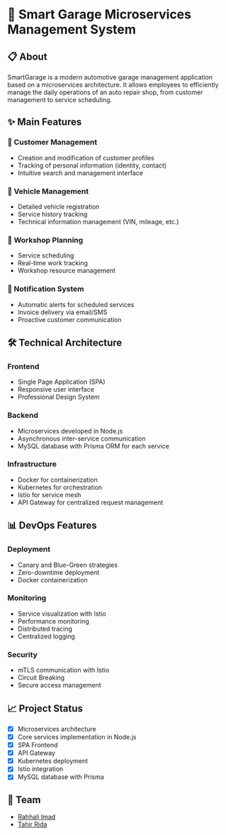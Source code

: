 # 🚗 Smart Garage Microservices Management System
## 📋 About
SmartGarage is a modern automotive garage management application based on a microservices architecture. It allows employees to efficiently manage the daily operations of an auto repair shop, from customer management to service scheduling.
## ✨ Main Features
### 👥 Customer Management
- Creation and modification of customer profiles
- Tracking of personal information (identity, contact)
- Intuitive search and management interface
### 🚙 Vehicle Management
- Detailed vehicle registration
- Service history tracking
- Technical information management (VIN, mileage, etc.)
### 📅 Workshop Planning
- Service scheduling
- Real-time work tracking
- Workshop resource management
### 📨 Notification System
- Automatic alerts for scheduled services
- Invoice delivery via email/SMS
- Proactive customer communication
## 🛠 Technical Architecture
### Frontend
- Single Page Application (SPA) 
- Responsive user interface
- Professional Design System
### Backend
- Microservices developed in Node.js
- Asynchronous inter-service communication
- MySQL database with Prisma ORM for each service
### Infrastructure
- Docker for containerization
- Kubernetes for orchestration
- Istio for service mesh
- API Gateway for centralized request management
## 📊 DevOps Features
### Deployment
- Canary and Blue-Green strategies
- Zero-downtime deployment
- Docker containerization
### Monitoring
- Service visualization with Istio
- Performance monitoring
- Distributed tracing
- Centralized logging
### Security
- mTLS communication with Istio
- Circuit Breaking
- Secure access management
## 📈 Project Status
- [x] Microservices architecture
- [x] Core services implementation in Node.js
- [x] SPA Frontend
- [x] API Gateway
- [x] Kubernetes deployment
- [x] Istio integration
- [x] MySQL database with Prisma
## 👥 Team
- [Rahhali Imad](https://github.com/ImadRahhali)
- [Tahir Rida](https://github.com/TahirRida)
